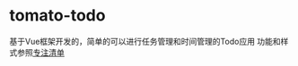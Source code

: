 # tomato-todo
基于Vue框架开发的，简单的可以进行任务管理和时间管理的Todo应用
功能和样式参照[专注清单](https://www.focustodo.cn/?lang=zh_CN)
